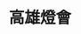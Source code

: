 ---
title: '高雄燈會'
type: '戶外型LED、造型頂棚'
pictures: '["https://raw.githubusercontent.com/chyushya/cms-content/main/content/resources/images/1651323278791-1024-640-06.jpg","https://raw.githubusercontent.com/chyushya/cms-content/main/content/resources/images/1651124805714-1024-640-14.jpg"]'
---